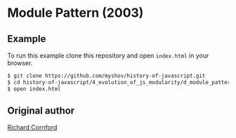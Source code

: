 # Module Pattern (2003)

## Example

To run this example clone this repository and open `index.html` in your browser.

```bash
$ git clone https://github.com/myshov/history-of-javascript.git
$ cd history-of-javascript/4_evolution_of_js_modularity/d_module_pattern_2003/
$ open index.html
```

## Original author

[Richard Cornford](https://groups.google.com/forum/#!msg/comp.lang.javascript/eTzWVa1W_pE/N9lnvRG9WJ8J)
